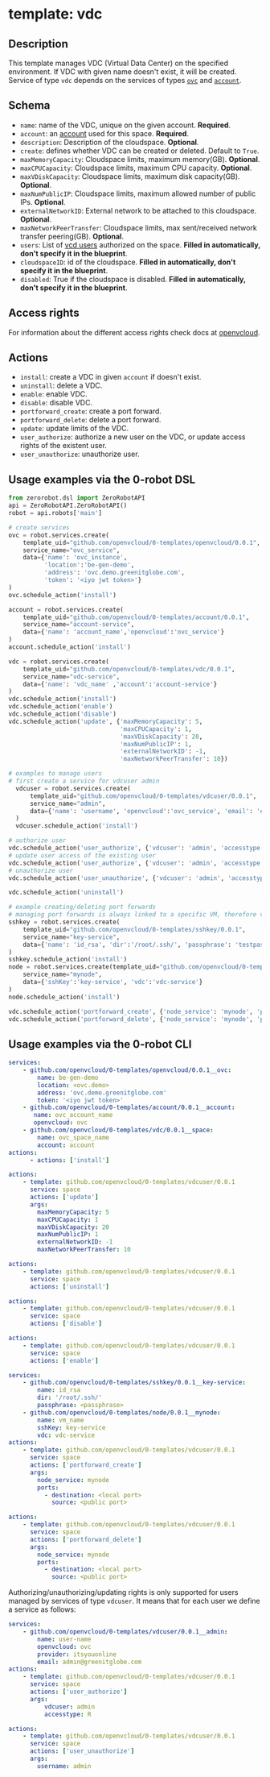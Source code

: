 # template: vdc

## Description

This template manages VDC (Virtual Data Center) on the specified environment. If VDC with given name doesn't exist, it will be created. Service of type `vdc` depends on the services of types [`ovc`](../openvcloud) and [`account`](../account).

## Schema

- `name`: name of the VDC, unique on the given account. **Required**.
- `account`: an [account](../account) used for this space. **Required**.
- `description`: Description of the cloudspace. **Optional**.
- `create`: defines whether VDC can be created or deleted. Default to `True`.
- `maxMemoryCapacity`: Cloudspace limits, maximum memory(GB). **Optional**.
- `maxCPUCapacity`: Cloudspace limits, maximum CPU capacity. **Optional**.
- `maxVDiskCapacity`: Cloudspace limits, maximum disk capacity(GB). **Optional**.
- `maxNumPublicIP`: Cloudspace limits, maximum allowed number of public IPs. **Optional**.
- `externalNetworkID`: External network to be attached to this cloudspace. **Optional**.
- `maxNetworkPeerTransfer`: Cloudspace limits, max sent/received network transfer peering(GB). **Optional**.
- `users`: List of [vcd users](#vdc-user) authorized on the space. **Filled in automatically, don't specify it in the blueprint**.
- `cloudspaceID`: id of the cloudspace. **Filled in automatically, don't specify it in the blueprint**.
- `disabled`: True if the cloudspace is disabled. **Filled in automatically, don't specify it in the blueprint**.

## Access rights

For information about the different access rights check docs at [openvcloud](https://github.com/0-complexity/openvcloud/blob/2.1.7/docs/EndUserPortal/Authorization/AuthorizationModel.md).

## Actions

- `install`: create a VDC in given `account` if doesn't exist.
- `uninstall`: delete a VDC.
- `enable`: enable VDC.
- `disable`: disable VDC.
- `portforward_create`: create a port forward.
- `portforward_delete`: delete a port forward.
- `update`: update limits of the VDC.
- `user_authorize`: authorize a new user on the VDC, or update access rights of the existent user.
- `user_unauthorize`: unauthorize user.

## Usage examples via the 0-robot DSL

``` python
from zerorobot.dsl import ZeroRobotAPI
api = ZeroRobotAPI.ZeroRobotAPI()
robot = api.robots['main']

# create services
ovc = robot.services.create(
    template_uid="github.com/openvcloud/0-templates/openvcloud/0.0.1",
    service_name="ovc_service",
    data={'name': 'ovc_instance',
          'location':'be-gen-demo',
          'address': 'ovc.demo.greenitglobe.com',
          'token': '<iyo jwt token>'}
)
ovc.schedule_action('install')

account = robot.services.create(
    template_uid="github.com/openvcloud/0-templates/account/0.0.1",
    service_name="account-service",
    data={'name': 'account_name','openvcloud':'ovc_service'}
)
account.schedule_action('install')

vdc = robot.services.create(
    template_uid="github.com/openvcloud/0-templates/vdc/0.0.1",
    service_name="vdc-service",
    data={'name': 'vdc_name' ,'account':'account-service'}
)
vdc.schedule_action('install')
vdc.schedule_action('enable')
vdc.schedule_action('disable')
vdc.schedule_action('update', {'maxMemoryCapacity': 5,
                               'maxCPUCapacity': 1,
                               'maxVDiskCapacity': 20,
                               'maxNumPublicIP': 1,
                               'externalNetworkID': -1,
                               'maxNetworkPeerTransfer': 10})

# examples to manage users
# first create a service for vdcuser admin
  vdcuser = robot.services.create(
      template_uid="github.com/openvcloud/0-templates/vdcuser/0.0.1",
      service_name="admin",
      data={'name': 'username', 'openvcloud':'ovc_service', 'email': 'email@mail.be'}
  )
  vdcuser.schedule_action('install')

# authorize user
vdc.schedule_action('user_authorize', {'vdcuser': 'admin', 'accesstype': 'R'})
# update user access of the existing user
vdc.schedule_action('user_authorize', {'vdcuser': 'admin', 'accesstype': 'W'})
# unauthorize user
vdc.schedule_action('user_unauthorize', {'vdcuser': 'admin', 'accesstype': 'W'})

vdc.schedule_action('uninstall')

# example creating/deleting port forwards
# managing port forwards is always linked to a specific VM, therefore vm service should be running
sshkey = robot.services.create(
    template_uid="github.com/openvcloud/0-templates/sshkey/0.0.1",
    service_name="key-service",
    data={'name': 'id_rsa', 'dir':'/root/.ssh/', 'passphrase': 'testpassphrase'}
)
sshkey.schedule_action('install')
node = robot.services.create(template_uid="github.com/openvcloud/0-templates/node/0.0.1",
    service_name="mynode",
    data={'sshKey':'key-service', 'vdc':'vdc-service'}
)
node.schedule_action('install')

vdc.schedule_action('portforward_create', {'node_service': 'mynode', 'ports':[{'source':22, 'destination':22}]})
vdc.schedule_action('portforward_delete', {'node_service': 'mynode', 'ports':[{'source':22, 'destination':22}]})

```

## Usage examples via the 0-robot CLI

```yaml
services:
    - github.com/openvcloud/0-templates/openvcloud/0.0.1__ovc:
        name: be-gen-demo
        location: <ovc.demo>
        address: 'ovc.demo.greenitglobe.com'
        token: '<iyo jwt token>'
    - github.com/openvcloud/0-templates/account/0.0.1__account:
       name: ovc_account_name
       openvcloud: ovc
    - github.com/openvcloud/0-templates/vdc/0.0.1__space:
        name: ovc_space_name
        account: account
actions:
      - actions: ['install']
```

```yaml
actions:
    - template: github.com/openvcloud/0-templates/vdcuser/0.0.1
      service: space
      actions: ['update']
      args:
        maxMemoryCapacity: 5
        maxCPUCapacity: 1
        maxVDiskCapacity: 20
        maxNumPublicIP: 1
        externalNetworkID: -1
        maxNetworkPeerTransfer: 10
```

```yaml
actions:
    - template: github.com/openvcloud/0-templates/vdcuser/0.0.1
      service: space
      actions: ['uninstall']
```

```yaml
actions:
    - template: github.com/openvcloud/0-templates/vdcuser/0.0.1
      service: space
      actions: ['disable']
```

```yaml
actions:
    - template: github.com/openvcloud/0-templates/vdcuser/0.0.1
      service: space
      actions: ['enable']
```

```yaml
services:
    - github.com/openvcloud/0-templates/sshkey/0.0.1__key-service:
        name: id_rsa
        dir: '/root/.ssh/'
        passphrase: <passphrase>
    - github.com/openvcloud/0-templates/node/0.0.1__mynode:
        name: vm_name
        sshKey: key-service
        vdc: vdc-service
actions:
    - template: github.com/openvcloud/0-templates/vdcuser/0.0.1
      service: space
      actions: ['portforward_create']
      args:
        node_service: mynode
        ports:
          - destination: <local port>
            source: <public port>
```

```yaml
actions:
    - template: github.com/openvcloud/0-templates/vdcuser/0.0.1
      service: space
      actions: ['portforward_delete']
      args:
        node_service: mynode
        ports:
          - destination: <local port>
            source: <public port>
```

Authorizing/unauthorizing/updating rights is only supported for users managed by services of type `vdcuser`.
It means that for each user we define a service as follows:

```yaml
services:
    - github.com/openvcloud/0-templates/vdcuser/0.0.1__admin:
        name: user-name
        openvcloud: ovc
        provider: itsyouonline
        email: admin@greenitglobe.com
actions:
    - template: github.com/openvcloud/0-templates/vdcuser/0.0.1
      service: space
      actions: ['user_authorize']
      args:
          vdcuser: admin
          accesstype: R
```

```yaml
actions:
    - template: github.com/openvcloud/0-templates/vdcuser/0.0.1
      service: space
      actions: ['user_unauthorize']
      args:
        username: admin
```